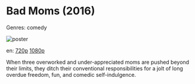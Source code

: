 # Bad Moms (2016)

Genres: comedy

![poster](http://image.tmdb.org/t/p/w500/8sH6LX06JijKQehWo0iSJtbp446.jpg)

en:
  [720p](magnet:?xt=urn:btih:85B9700CA2E05DE8BAA99451A3E72F758A4E10CA&tr=udp://glotorrents.pw:6969/announce&tr=udp://tracker.opentrackr.org:1337/announce&tr=udp://torrent.gresille.org:80/announce&tr=udp://tracker.openbittorrent.com:80&tr=udp://tracker.coppersurfer.tk:6969&tr=udp://tracker.leechers-paradise.org:6969&tr=udp://p4p.arenabg.ch:1337&tr=udp://tracker.internetwarriors.net:1337)
  [1080p](magnet:?xt=urn:btih:225319ECF17633883DFCFD2249693C4110D90FDA&tr=udp://glotorrents.pw:6969/announce&tr=udp://tracker.opentrackr.org:1337/announce&tr=udp://torrent.gresille.org:80/announce&tr=udp://tracker.openbittorrent.com:80&tr=udp://tracker.coppersurfer.tk:6969&tr=udp://tracker.leechers-paradise.org:6969&tr=udp://p4p.arenabg.ch:1337&tr=udp://tracker.internetwarriors.net:1337)
  


When three overworked and under-appreciated moms are pushed beyond their limits, they ditch their conventional responsibilities for a jolt of long overdue freedom, fun, and comedic self-indulgence.
